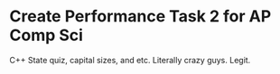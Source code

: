 # Create Performance Task 2 for AP Comp Sci
C++ State quiz, capital sizes, and etc.
Literally crazy guys. Legit.
